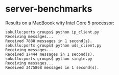 # server-benchmarks

Results on a MacBoook wity Intel Core 5 processor:

```
sokullu:ports groups$ python ip_client.py 
Receiving messages...
Received 7888 messages in 1 second(s).
sokullu:ports groups$ python uds_client.py 
Receiving messages...
Received 17444 messages in 1 second(s).
sokullu:ports groups$ python single.py 
Receiving messages...
Received 3475808 messages in 1 second(s).
```
